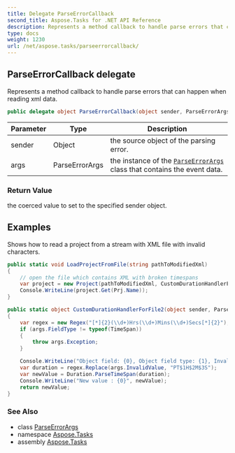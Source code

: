 ```yaml
---
title: Delegate ParseErrorCallback
second_title: Aspose.Tasks for .NET API Reference
description: Represents a method callback to handle parse errors that can happen when reading xml data
type: docs
weight: 1230
url: /net/aspose.tasks/parseerrorcallback/
---
```

## ParseErrorCallback delegate

Represents a method callback to handle parse errors that can happen when reading xml data.

```csharp
public delegate object ParseErrorCallback(object sender, ParseErrorArgs args);
```

| Parameter | Type | Description |
| --- | --- | --- |
| sender | Object | the source object of the parsing error. |
| args | ParseErrorArgs | the instance of the [`ParseErrorArgs`](../parseerrorargs/) class that contains the event data. |

### Return Value

the coerced value to set to the specified sender object.

## Examples

Shows how to read a project from a stream with XML file with invalid characters.

```csharp
public static void LoadProjectFromFile(string pathToModifiedXml)
{
    // open the file which contains XML with broken timespans
    var project = new Project(pathToModifiedXml, CustomDurationHandlerForFile2);
    Console.WriteLine(project.Get(Prj.Name));
}

public static object CustomDurationHandlerForFile2(object sender, ParseErrorArgs args)
{
    var regex = new Regex("[*]{2}(\\d+)Hrs(\\d+)Mins(\\d+)Secs[*]{2}");
    if (args.FieldType != typeof(TimeSpan))
    {
        throw args.Exception;
    }

    Console.WriteLine("Object field: {0}, Object field type: {1}, Invalid value: {2}", args.FieldName, args.FieldType, args.InvalidValue);
    var duration = regex.Replace(args.InvalidValue, "PT$1H$2M$3S");
    var newValue = Duration.ParseTimeSpan(duration);
    Console.WriteLine("New value : {0}", newValue);
    return newValue;
}
```

### See Also

* class [ParseErrorArgs](../parseerrorargs/)
* namespace [Aspose.Tasks](../../aspose.tasks/)
* assembly [Aspose.Tasks](../../)


